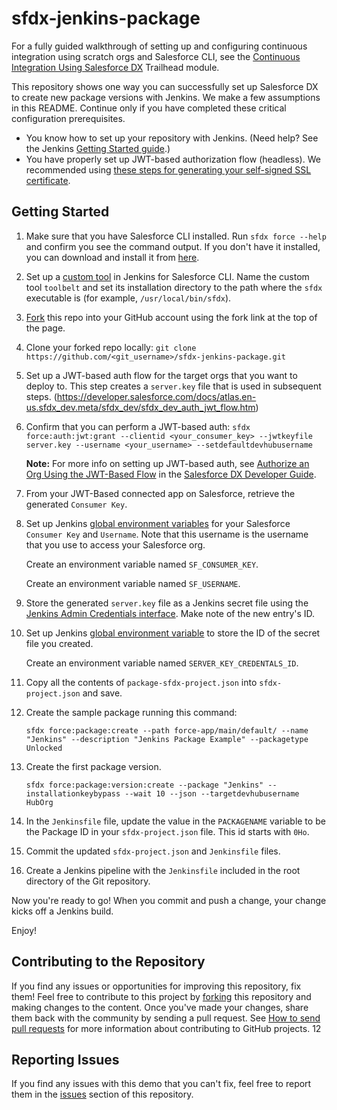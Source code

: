 # sfdx-jenkins-package

For a fully guided walkthrough of setting up and configuring continuous integration using scratch orgs and Salesforce CLI, see the [Continuous Integration Using Salesforce DX](https://trailhead.salesforce.com/modules/sfdx_travis_ci) Trailhead module.

This repository shows one way you can successfully set up Salesforce DX to create new package versions with Jenkins. We make a few assumptions in this README. Continue only if you have completed these critical configuration prerequisites.

- You know how to set up your repository with Jenkins. (Need help? See the Jenkins [Getting Started guide](https://jenkins.io/doc/pipeline/tour/getting-started/).)
- You have properly set up JWT-based authorization flow (headless). We recommended using [these steps for generating your self-signed SSL certificate](https://devcenter.heroku.com/articles/ssl-certificate-self). 

## Getting Started

1) Make sure that you have Salesforce CLI installed. Run `sfdx force --help` and confirm you see the command output. If you don't have it installed, you can download and install it from [here](https://developer.salesforce.com/tools/sfdxcli).

2) Set up a [custom tool](https://wiki.jenkins.io/display/JENKINS/Custom+Tools+Plugin) in Jenkins for Salesforce CLI. Name the custom tool `toolbelt` and set its installation directory to the path where the `sfdx` executable is (for example, `/usr/local/bin/sfdx`).

3) [Fork](http://help.github.com/fork-a-repo/) this repo into your GitHub account using the fork link at the top of the page.

4) Clone your forked repo locally: `git clone https://github.com/<git_username>/sfdx-jenkins-package.git`

5) Set up a JWT-based auth flow for the target orgs that you want to deploy to. This step creates a `server.key` file that is used in subsequent steps.
(https://developer.salesforce.com/docs/atlas.en-us.sfdx_dev.meta/sfdx_dev/sfdx_dev_auth_jwt_flow.htm)

6) Confirm that you can perform a JWT-based auth: `sfdx force:auth:jwt:grant --clientid <your_consumer_key> --jwtkeyfile server.key --username <your_username> --setdefaultdevhubusername`

   **Note:** For more info on setting up JWT-based auth, see [Authorize an Org Using the JWT-Based Flow](https://developer.salesforce.com/docs/atlas.en-us.sfdx_dev.meta/sfdx_dev/sfdx_dev_auth_jwt_flow.htm) in the [Salesforce DX Developer Guide](https://developer.salesforce.com/docs/atlas.en-us.sfdx_dev.meta/sfdx_dev).

7) From your JWT-Based connected app on Salesforce, retrieve the generated `Consumer Key`.

8) Set up Jenkins [global environment variables](https://wiki.jenkins.io/display/JENKINS/Global+Variable+String+Parameter+Plugin) for your Salesforce `Consumer Key` and `Username`. Note that this username is the username that you use to access your Salesforce org.

    Create an environment variable named `SF_CONSUMER_KEY`.

    Create an environment variable named `SF_USERNAME`.

9) Store the generated `server.key` file as a Jenkins secret file using the [Jenkins Admin Credentials interface](https://wiki.jenkins.io/display/JENKINS/Credentials+Binding+Plugin). Make note of the new entry's ID.

10) Set up Jenkins [global environment variable](https://wiki.jenkins.io/display/JENKINS/Global+Variable+String+Parameter+Plugin) to store the ID of the secret file you created.

    Create an environment variable named `SERVER_KEY_CREDENTALS_ID`.

11) Copy all the contents of `package-sfdx-project.json` into `sfdx-project.json` and save.

12) Create the sample package running this command:

    `sfdx force:package:create --path force-app/main/default/ --name "Jenkins" --description "Jenkins Package Example" --packagetype Unlocked`

13) Create the first package version.

    `sfdx force:package:version:create --package "Jenkins" --installationkeybypass --wait 10 --json --targetdevhubusername HubOrg`

14) In the `Jenkinsfile` file, update the value in the `PACKAGENAME` variable to be the Package ID in your `sfdx-project.json` file.  This id starts with `0Ho`.

15) Commit the updated `sfdx-project.json` and `Jenkinsfile` files.

16) Create a Jenkins pipeline with the `Jenkinsfile` included in the root directory of the Git repository.

Now you're ready to go! When you commit and push a change, your change kicks off a Jenkins build.

Enjoy!

## Contributing to the Repository ###

If you find any issues or opportunities for improving this repository, fix them! Feel free to contribute to this project by [forking](http://help.github.com/fork-a-repo/) this repository and making changes to the content. Once you've made your changes, share them back with the community by sending a pull request. See [How to send pull requests](http://help.github.com/send-pull-requests/) for more information about contributing to GitHub projects.
12

## Reporting Issues ###

If you find any issues with this demo that you can't fix, feel free to report them in the [issues](https://github.com/forcedotcom/sfdx-jenkins-package/issues) section of this repository.

